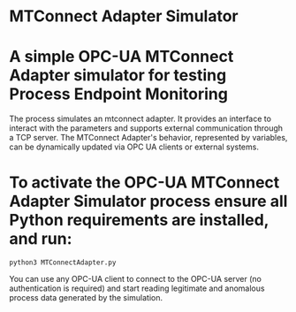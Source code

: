 # MTConnect Adapter Simulator
# A simple OPC-UA MTConnect Adapter simulator for testing Process Endpoint Monitoring

The process simulates an mtconnect adapter. It provides an interface to interact with the parameters and supports external communication through a TCP server. The MTConnect Adapter's behavior, represented by variables, can be dynamically updated via OPC UA clients or external systems.

# To activate the OPC-UA MTConnect Adapter Simulator process ensure all Python requirements are installed, and run:

<code>python3 MTConnectAdapter.py</code>

You can use any OPC-UA client to connect to the OPC-UA server (no authentication is required) and start reading legitimate and anomalous process data generated by the simulation.

